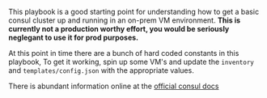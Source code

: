 This playbook is a good starting point for understanding how to get a basic consul cluster up and running in an on-prem VM environment. **This is currently not a production worthy effort, you would be seriously neglegant to use it for prod purposes.**



At this point in time there are a bunch of hard coded constants in this playbook, To get it working, spin up some VM's and update the `inventory` and `templates/config.json` with the appropriate values.

There is abundant information online at the [official consul docs](https://www.consul.io/docs/agent/options.html)

